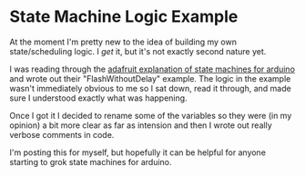 # State Machine Logic Example

At the moment I'm pretty new to the idea of building my own state/scheduling logic. I _get_ it, but it's not exactly second nature yet.

I was reading through the [adafruit explanation of state machines for arduino](https://learn.adafruit.com/multi-tasking-the-arduino-part-1/using-millis-for-timing) and wrote out their "FlashWithoutDelay" example. The logic in the example wasn't immediately obvious to me so I sat down, read it through, and made sure I understood exactly what was happening.

Once I got it I decided to rename some of the variables so they were (in my opinion) a bit more clear as far as intension and then I wrote out really verbose comments in code.

I'm posting this for myself, but hopefully it can be helpful for anyone starting to grok state machines for arduino.